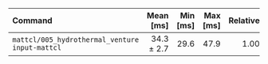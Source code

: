 | Command | Mean [ms] | Min [ms] | Max [ms] | Relative |
|:---|---:|---:|---:|---:|
| `mattcl/005_hydrothermal_venture input-mattcl` | 34.3 ± 2.7 | 29.6 | 47.9 | 1.00 |
